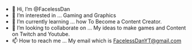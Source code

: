 - 👋 Hi, I’m @FacelessDan
- 👀 I’m interested in ... Gaming and Graphics
- 🌱 I’m currently learning ... how To Become a Content Creator.
- 💞️ I’m looking to collaborate on ... My ideas to make games and Content on Twitch and Youtube.
- 📫 How to reach me ... My email which is FacelessDanYT@gmail.com

<!---
FacelessDan/FacelessDan is a ✨ special ✨ repository because its `README.md` (this file) appears on your GitHub profile.
You can click the Preview link to take a look at your changes.
--->
